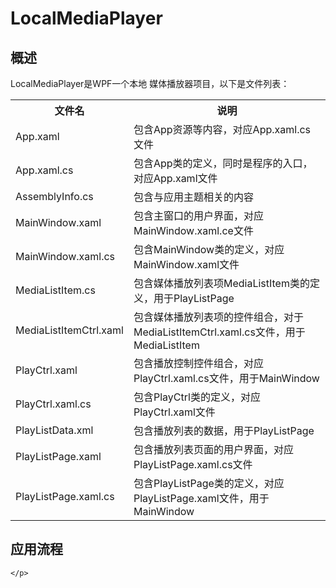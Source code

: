 <!DOCTYPE HTML>
<head>
    <meta charset="UTF-8">
</head>
<body>
    <h1>LocalMediaPlayer</h1>
    <h2>概述</h2>
    <p>
        LocalMediaPlayer是WPF一个本地
        媒体播放器项目，以下是文件列表：
    </p>
    <table>
        <tr>
            <th>文件名</th>
            <th>说明</th>
        </tr>
        <tr>
            <td>App.xaml</td>
            <td>包含App资源等内容，对应App.xaml.cs文件</td>
        </tr>
        <tr>
            <td>App.xaml.cs</td>
            <td>包含App类的定义，同时是程序的入口，对应App.xaml文件</td>
        </tr>
        <tr>
            <td>AssemblyInfo.cs</td>
            <td>包含与应用主题相关的内容</td>
        </tr>
        <tr>
            <td>MainWindow.xaml</td>
            <td>包含主窗口的用户界面，对应MainWindow.xaml.ce文件</td>
        </tr>
        <tr>
            <td>MainWindow.xaml.cs</td>
            <td>包含MainWindow类的定义，对应MainWindow.xaml文件</td>
        </tr>
        <tr>
            <td>MediaListItem.cs</td>
            <td>包含媒体播放列表项MediaListItem类的定义，用于PlayListPage</td>
        </tr>
        <tr>
            <td>MediaListItemCtrl.xaml</td>
            <td>包含媒体播放列表项的控件组合，对于MediaListItemCtrl.xaml.cs文件，用于MediaListItem</td>
        </tr>
        <tr>
            <td>PlayCtrl.xaml</td>
            <td>包含播放控制控件组合，对应PlayCtrl.xaml.cs文件，用于MainWindow</td>
        </tr>
        <tr>
            <td>PlayCtrl.xaml.cs</td>
            <td>包含PlayCtrl类的定义，对应PlayCtrl.xaml文件</td>
        </tr>
        <tr>
            <td>PlayListData.xml</td>
            <td>包含播放列表的数据，用于PlayListPage</td>
        </tr>
        <tr>
            <td>PlayListPage.xaml</td>
            <td>包含播放列表页面的用户界面，对应PlayListPage.xaml.cs文件</td>
        </tr>
        <tr>
            <td>PlayListPage.xaml.cs</td>
            <td>包含PlayListPage类的定义，对应PlayListPage.xaml文件，用于MainWindow</td>
        </tr>
    </table>
    <h2>应用流程</h2>
    <p>

    </p>
</body>
